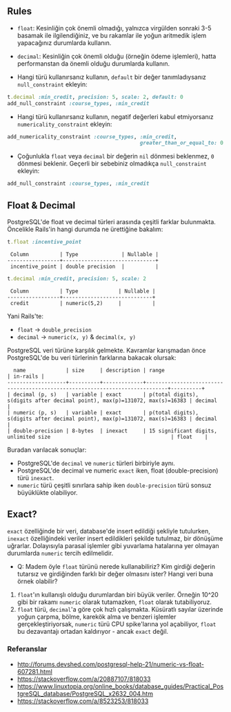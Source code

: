 ## Rules

- `float`: Kesinliğin çok önemli olmadığı, yalnızca virgülden sonraki 3-5 basamak ile ilgilendiğiniz, ve bu rakamlar ile yoğun aritmedik işlem yapacağınız durumlarda kullanın.
- `decimal`: Kesinliğin çok önemli olduğu (örneğin ödeme işlemleri), hatta performanstan da önemli olduğu durumlarda kullanın.

- Hangi türü kullanırsanız kullanın, `default` bir değer tanımladıysanız `null_constraint` ekleyin:

```ruby
t.decimal :min_credit, precision: 5, scale: 2, default: 0
add_null_constraint :course_types, :min_credit
```

- Hangi türü kullanırsanız kullanın, negatif değerleri kabul etmiyorsanız `numericality_constraint` ekleyin:

```ruby
add_numericality_constraint :course_types, :min_credit,
                                           greater_than_or_equal_to: 0
```

- Çoğunlukla `float` veya `decimal` bir değerin `nil` dönmesi beklenmez, `0` dönmesi beklenir. Geçerli bir sebebiniz olmadıkça `null_constraint` ekleyin:

```ruby
add_null_constraint :course_types, :min_credit
```

## Float & Decimal

PostgreSQL'de float ve decimal türleri arasında çeşitli farklar bulunmakta. Öncelikle Rails'in hangi durumda ne ürettiğine bakalım:

```ruby
t.float :incentive_point
```

```
 Column          | Type              | Nullable |
-----------------+------------------------------+
 incentive_point | double precision  |          |
```

```ruby
t.decimal :min_credit, precision: 5, scale: 2
```

```
 Column          | Type             | Nullable |
-----------------+-----------------------------+
 credit          | numeric(5,2)     |          |
```

Yani Rails'te:
- `float` -> `double_precision`
- `decimal` -> `numeric(x, y)` & `decimal(x, y)`

PostgreSQL veri türüne karşılık gelmekte. Kavramlar karışmadan önce PostgreSQL'de bu veri türlerinin farklarına bakacak olursak:

```
  name             | size     | description | range                                                                       | in-rails |
-------------------+----------+-------------+-----------------------------------------------------------------------------+----------+
| decimal (p, s)   | variable | exact       | p(total digits), s(digits after decimal point), max(p)=131072, max(s)=16383 | decimal  |
| numeric (p, s)   | variable | exact       | p(total digits), s(digits after decimal point), max(p)=131072, max(s)=16383 | decimal  |
| double-precision | 8-bytes  | inexact     | 15 significant digits, unlimited size                                       | float    |
```

Buradan varılacak sonuçlar:

- PostgreSQL'de `decimal` ve `numeric` türleri birbiriyle aynı.
- PostgreSQL'de decimal ve numeric `exact` iken, float (double-precision) türü `inexact`.
- `numeric` türü çeşitli sınırlara sahip iken `double-precision` türü sonsuz büyüklükte olabiliyor.

## Exact?

`exact` özelliğinde bir veri, database'de insert edildiği şekliyle tutulurken, `inexact` özelliğindeki veriler insert edildikleri şekilde tutulmaz, bir dönüşüme uğrarlar. Dolayısıyla parasal işlemler gibi yuvarlama hatalarına yer olmayan durumlarda `numeric` tercih edilmelidir.

- Q: Madem öyle `float` türünü nerede kullanabiliriz? Kim girdiği değerin tutarsız ve girdiğinden farklı bir değer olmasını ister? Hangi veri buna örnek olabilir?

1. `float`'ın kullanışlı olduğu durumlardan biri büyük veriler. Örneğin 10^20 gibi bir rakamı `numeric` olarak tutamazken, `float` olarak tutabiliyoruz.
1. `float` türü, `decimal`'a göre çok hızlı çalışmakta. Küsüratlı sayılar üzerinde yoğun çarpma, bölme, karekök alma ve benzeri işlemler gerçekleştiriyorsak, `numeric` türü CPU spike'larına yol açabiliyor, `float` bu dezavantajı ortadan kaldırıyor - ancak `exact` değil.

### Referanslar

- http://forums.devshed.com/postgresql-help-21/numeric-vs-float-607281.html
- https://stackoverflow.com/a/20887107/818033
- https://www.linuxtopia.org/online_books/database_guides/Practical_PostgreSQL_database/PostgreSQL_x2632_004.htm
- https://stackoverflow.com/a/8523253/818033
